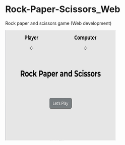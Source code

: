 # Rock-Paper-Scissors_Web
Rock paper and scissors game (Web development)

<img src="RockPaper&Scissors.gif" width="350" height="350">

